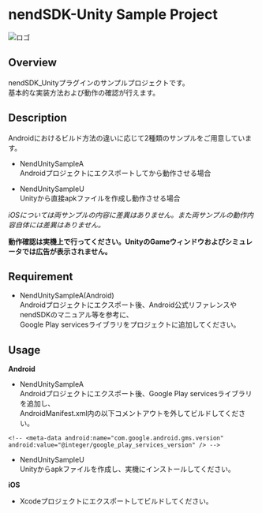 nendSDK-Unity Sample Project
================== 
![ロゴ](https://github.com/fan-ADN/nendSDK-Android/blob/master/Sample/res/drawable/nend_logo.png)

Overview
---------------------------------
nendSDK_Unityプラグインのサンプルプロジェクトです。  
基本的な実装方法および動作の確認が行えます。

Description
---------------------------------
Androidにおけるビルド方法の違いに応じて2種類のサンプルをご用意しています。
* NendUnitySampleA  
Androidプロジェクトにエクスポートしてから動作させる場合

* NendUnitySampleU  
Unityから直接apkファイルを作成し動作させる場合

*iOSについては両サンプルの内容に差異はありません。また両サンプルの動作内容自体には差異はありません。*

**動作確認は実機上で行ってください。UnityのGameウィンドウおよびシミュレータでは広告が表示されません。**

Requirement
---------------------------------
* NendUnitySampleA(Android)  
Androidプロジェクトにエクスポート後、Android公式リファレンスやnendSDKのマニュアル等を参考に、  
Google Play servicesライブラリをプロジェクトに追加してください。  

Usage
---------------------------------
**Android**

* NendUnitySampleA  
Androidプロジェクトにエクスポート後、Google Play servicesライブラリを追加し、  
AndroidManifest.xml内の以下コメントアウトを外してビルドしてください。

`<!-- <meta-data android:name="com.google.android.gms.version" android:value="@integer/google_play_services_version" /> -->`

* NendUnitySampleU  
Unityからapkファイルを作成し、実機にインストールしてください。  
  
**iOS**  
* Xcodeプロジェクトにエクスポートしてビルドしてください。
